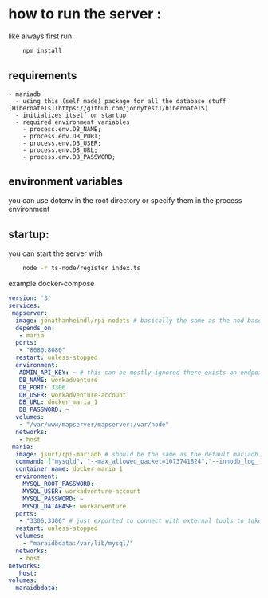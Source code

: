 # how to run the server :



like always first run: 

```bash
    npm install
```

## requirements

    - mariadb 
      - using this (self made) package for all the database stuff [HibernateTs](https://github.com/jonnytest1/hibernateTS)
      - initializes itself on startup 
      - required environment variables
        - process.env.DB_NAME;
        - process.env.DB_PORT;
        - process.env.DB_USER;
        - process.env.DB_URL;
        - process.env.DB_PASSWORD;

## environment variables
  
  you can use dotenv in the root directory or specify them in the process environment

## startup:

you can start the server with 


```bash
    node -r ts-node/register index.ts
```


example docker-compose 


```yaml
version: '3'
services:
 mapserver:
  image: jonathanheindl/rpi-nodets # basically the same as the nod base image source at https://github.com/jonnytest1/docker-images-rpi/tree/main/node
  depends_on:
   - maria
  ports: 
   - "8080:8080"
  restart: unless-stopped
  environment:
   ADMIN_API_KEY: ~ # this can be mostly ignored there exists an endpoint that shows where all the users are only if you're self hosted and have acess to the api-key [ApiProxy][(./resources\mapserver\api.proxy.ts)
   DB_NAME: workadventure
   DB_PORT: 3306
   DB_USER: workadventure-account
   DB_URL: docker_maria_1
   DB_PASSWORD: ~
  volumes:
   - "/var/www/mapserver/mapserver:/var/node"
  networks:
   - host
 maria:
  image: jsurf/rpi-mariadb # should be the same as the default mariadb image but for raspberrypi
  command: ["mysqld", "--max_allowed_packet=1073741824","--innodb_log_file_size=2G","--interactive_timeout=600","--wait_timeout=600"]
  container_name: docker_maria_1
  environment:
    MYSQL_ROOT_PASSWORD: ~
    MYSQL_USER: workadventure-account
    MYSQL_PASSWORD: ~
    MYSQL_DATABASE: workadventure
  ports:
   - "3306:3306" # just exported to connect with external tools to take a look at the data
  restart: unless-stopped
  volumes:
    - "maraidbdata:/var/lib/mysql/"
  networks:
   - host
networks:
   host:
volumes:
  maraidbdata:



```